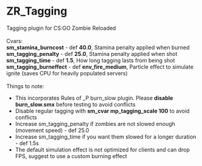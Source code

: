 # ZR_Tagging
Tagging plugin for CS:GO Zombie Reloaded<br />
<br />
Cvars:<br />
**sm_stamina_burncost** - def **40.0**, Stamina penalty applied when burned<br />
**sm_tagging_penalty** - def **25.0**, Stamina penalty applied when shot<br />
**sm_tagging_time** - def **1.5**, How long tagging lasts from being shot<br />
**sm_tagging_burneffect** - def **env_fire_medium**, Particle effect to simulate ignite (saves CPU for heavily populated servers)<br />
<br />
Things to note:<br />
* This incorporates Rules of _P burn_slow plugin. Please **disable burn_slow.smx** before testing to avoid conflicts<br />
* Disable regular tagging with **sm_cvar mp_tagging_scale 100** to avoid conflicts<br />
* Increase sm_tagging_penalty if zombies are not slowed enough (movement speed) - def 25.0<br />
* Increase sm_tagging_time if you want them slowed for a longer duration - def 1.5s<br />
* The default simulation effect is not optimized for clients and can drop FPS, suggest to use a custom burning effect<br />

